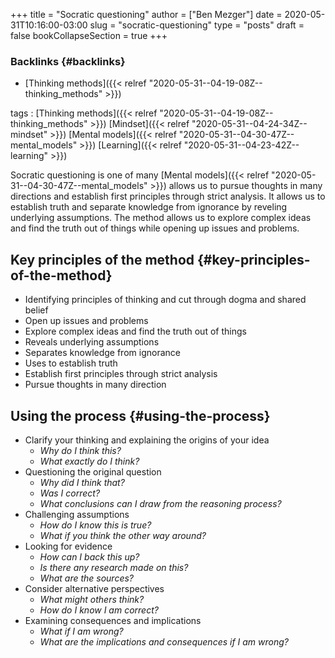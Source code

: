 +++
title = "Socratic questioning"
author = ["Ben Mezger"]
date = 2020-05-31T10:16:00-03:00
slug = "socratic-questioning"
type = "posts"
draft = false
bookCollapseSection = true
+++

### Backlinks {#backlinks}

- [Thinking methods]({{< relref "2020-05-31--04-19-08Z--thinking_methods" >}})

tags
: [Thinking methods]({{< relref "2020-05-31--04-19-08Z--thinking_methods" >}}) [Mindset]({{< relref "2020-05-31--04-24-34Z--mindset" >}}) [Mental models]({{< relref "2020-05-31--04-30-47Z--mental_models" >}}) [Learning]({{< relref "2020-05-31--04-23-42Z--learning" >}})

Socratic questioning is one of many [Mental models]({{< relref "2020-05-31--04-30-47Z--mental_models" >}}) allows us to pursue thoughts
in many directions and establish first principles through strict analysis. It
allows us to establish truth and separate knowledge from ignorance by reveling
underlying assumptions. The method allows us to explore complex ideas and find
the truth out of things while opening up issues and problems.

## Key principles of the method {#key-principles-of-the-method}

- Identifying principles of thinking and cut through dogma and shared belief
- Open up issues and problems
- Explore complex ideas and find the truth out of things
- Reveals underlying assumptions
- Separates knowledge from ignorance
- Uses to establish truth
- Establish first principles through strict analysis
- Pursue thoughts in many direction

## Using the process {#using-the-process}

- Clarify your thinking and explaining the origins of your idea
  - _Why do I think this?_
  - _What exactly do I think?_
- Questioning the original question
  - _Why did I think that?_
  - _Was I correct?_
  - _What conclusions can I draw from the reasoning process?_
- Challenging assumptions
  - _How do I know this is true?_
  - _What if you think the other way around?_
- Looking for evidence
  - _How can I back this up?_
  - _Is there any research made on this?_
  - _What are the sources?_
- Consider alternative perspectives
  - _What might others think?_
  - _How do I know I am correct?_
- Examining consequences and implications
  - _What if I am wrong?_
  - _What are the implications and consequences if I am wrong?_
